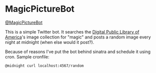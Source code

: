# MagicPictureBot
[@MagicPictureBot](https://twitter.com/magicpicturebot)

This is a simple Twitter bot.  It searches the [Digital Public Library of America](https://dp.la/)'s image collection for "magic" and posts a random image every night at midnight (when else would it post?).

Because of reasons I've put the bot behind sinatra and schedule it using cron.  Sample cronfile:
```
@midnight curl localhost:4567/random
